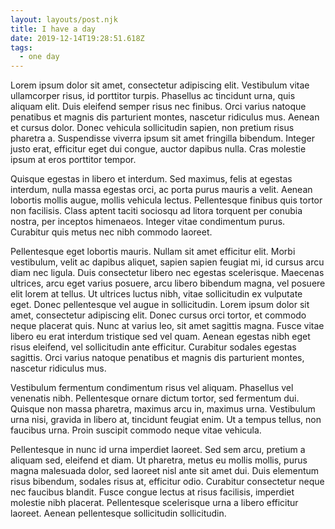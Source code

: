 ```yaml
---
layout: layouts/post.njk
title: I have a day
date: 2019-12-14T19:28:51.618Z
tags:
  - one day
---
```





Lorem ipsum dolor sit amet, consectetur adipiscing elit. Vestibulum vitae ullamcorper risus, id porttitor turpis. Phasellus ac tincidunt urna, quis aliquam elit. Duis eleifend semper risus nec finibus. Orci varius natoque penatibus et magnis dis parturient montes, nascetur ridiculus mus. Aenean et cursus dolor. Donec vehicula sollicitudin sapien, non pretium risus pharetra a. Suspendisse viverra ipsum sit amet fringilla bibendum. Integer justo erat, efficitur eget dui congue, auctor dapibus nulla. Cras molestie ipsum at eros porttitor tempor.



Quisque egestas in libero et interdum. Sed maximus, felis at egestas interdum, nulla massa egestas orci, ac porta purus mauris a velit. Aenean lobortis mollis augue, mollis vehicula lectus. Pellentesque finibus quis tortor non facilisis. Class aptent taciti sociosqu ad litora torquent per conubia nostra, per inceptos himenaeos. Integer vitae condimentum purus. Curabitur quis metus nec nibh commodo laoreet.



Pellentesque eget lobortis mauris. Nullam sit amet efficitur elit. Morbi vestibulum, velit ac dapibus aliquet, sapien sapien feugiat mi, id cursus arcu diam nec ligula. Duis consectetur libero nec egestas scelerisque. Maecenas ultrices, arcu eget varius posuere, arcu libero bibendum magna, vel posuere elit lorem at tellus. Ut ultrices luctus nibh, vitae sollicitudin ex vulputate eget. Donec pellentesque vel augue in sollicitudin. Lorem ipsum dolor sit amet, consectetur adipiscing elit. Donec cursus orci tortor, et commodo neque placerat quis. Nunc at varius leo, sit amet sagittis magna. Fusce vitae libero eu erat interdum tristique sed vel quam. Aenean egestas nibh eget risus eleifend, vel sollicitudin ante efficitur. Curabitur sodales egestas sagittis. Orci varius natoque penatibus et magnis dis parturient montes, nascetur ridiculus mus.



Vestibulum fermentum condimentum risus vel aliquam. Phasellus vel venenatis nibh. Pellentesque ornare dictum tortor, sed fermentum dui. Quisque non massa pharetra, maximus arcu in, maximus urna. Vestibulum urna nisi, gravida in libero at, tincidunt feugiat enim. Ut a tempus tellus, non faucibus urna. Proin suscipit commodo neque vitae vehicula.



Pellentesque in nunc id urna imperdiet laoreet. Sed sem arcu, pretium a aliquam sed, eleifend et diam. Ut pharetra, metus eu mollis mollis, purus magna malesuada dolor, sed laoreet nisl ante sit amet dui. Duis elementum risus bibendum, sodales risus at, efficitur odio. Curabitur consectetur neque nec faucibus blandit. Fusce congue lectus at risus facilisis, imperdiet molestie nibh placerat. Pellentesque scelerisque urna a libero efficitur laoreet. Aenean pellentesque sollicitudin sollicitudin.
